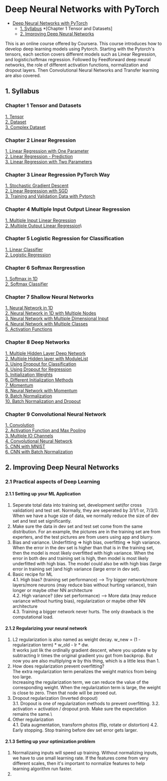 # Deep Neural Networks with PyTorch
<!-- GFM-TOC -->
* [Deep Neural Networks with PyTorch](#Deep-Neural-Networks-with-PyTorch)
    * [1. Syllabus](#1-Syllabus)
         *[Chapter 1 Tensor and Datasets]
    * [2. Improving Deep Neural Networks](#2-Improving-Deep-Neural-Networks)
<!-- GFM-TOC -->
This is an online course offered by Coursera. This course introduces how to develop deep learning models using Pytorch. 
Starting with the Pytorch's tensors, each section covers different models such as Linear Regression, and logistic/softmax regression.
Followed by Feedforward deep neural networks, the role of different activation functions, 
normalization and dropout layers. Then Convolutional Neural Networks and Transfer learning are also covered.

##  1. Syllabus
### Chapter 1 Tensor and Datasets
[1\. Tensor](https://github.com/yshiyi/Deep-Neural-Networks-with-PyTorch/blob/main/Chapter01_01Tensor.py
)\
[2\. Dataset](https://github.com/yshiyi/Deep-Neural-Networks-with-PyTorch/blob/main/Chapter01_02Dataset.py)\
[3\. Complex Dataset](https://github.com/yshiyi/Deep-Neural-Networks-with-PyTorch/blob/main/Chapter01_03Complex_Dataset.py)

### Chapter 2 Linear Regression
[1\. Linear Regression with One Parameter](https://github.com/yshiyi/Deep-Neural-Networks-with-PyTorch/blob/main/Chapter02_01LinearRegression_1P.py)\
[2\. Linear Regression - Prediction](https://github.com/yshiyi/Deep-Neural-Networks-with-PyTorch/blob/main/Chapter02_02LinearRegression.py)\
[3\. Linear Regression with Two Parameters](https://github.com/yshiyi/Deep-Neural-Networks-with-PyTorch/blob/main/Chapter02_03LinearRegression_2P.py)

### Chapter 3 Linear Regression PyTorch Way
[1\. Stochastic Gradient Descent](https://github.com/yshiyi/Deep-Neural-Networks-with-PyTorch/blob/main/Chapter03_01StochasticGradientDescent.py)\
[2\. Linear Regression with SGD](https://github.com/yshiyi/Deep-Neural-Networks-with-PyTorch/blob/main/Chapter03_02LR_SGD.py)\
[3\. Training and Validation Data with Pytorch](https://github.com/yshiyi/Deep-Neural-Networks-with-PyTorch/blob/main/Chapter03_03Validation.py)

### Chapter 4 Multiple Input Output Linear Regression
[1\. Multiple Input Linear Regression ](https://github.com/yshiyi/Deep-Neural-Networks-with-PyTorch/blob/main/Chapter04_01MultipleLR.py)\
[2\. Multiple Output Linear Regression](https://github.com/yshiyi/Deep-Neural-Networks-with-PyTorch/blob/main/Chapter04_02MultipleOutputLR.py)\

### Chapter 5 Logistic Regression for Classification
[1\. Linear Classifier](https://github.com/yshiyi/Deep-Neural-Networks-with-PyTorch/blob/main/Chapter05_01LinearClassifier.py)\
[2\. Logistic Regression](https://github.com/yshiyi/Deep-Neural-Networks-with-PyTorch/blob/main/Chapter05_02LogisticRegression.py)

### Chapter 6 Softmax Rergresstion
[1\. Softmax in 1D](https://github.com/yshiyi/Deep-Neural-Networks-with-PyTorch/blob/main/Chapter06_01Softmax1D.py)\
[2\. Softmax Classifier](https://github.com/yshiyi/Deep-Neural-Networks-with-PyTorch/blob/main/Chapter06_02SoftmaxClassifier.py)

### Chapter 7 Shallow Neural Networks
[1\. Neural Network in 1D](https://github.com/yshiyi/Deep-Neural-Networks-with-PyTorch/blob/main/Chapter07_01NN1D.py)\
[2\. Neural Network in 1D with Multiple Nodes](https://github.com/yshiyi/Deep-Neural-Networks-with-PyTorch/blob/main/Chapter07_02NN1D_MultiNode.py)\
[3\. Neural Network with Multiple Dimensional Input](https://github.com/yshiyi/Deep-Neural-Networks-with-PyTorch/blob/main/Chapter07_03NNMultiDim.py)\
[4\. Neural Network with Multiple Classes](https://github.com/yshiyi/Deep-Neural-Networks-with-PyTorch/blob/main/Chapter07_04NNMultiClass.py)\
[5\. Activation Functions](https://github.com/yshiyi/Deep-Neural-Networks-with-PyTorch/blob/main/Chapter07_05ActivationFunctions.py)

### Chapter 8 Deep Networks
[1\. Multiple Hidden Layer Deep Network](https://github.com/yshiyi/Deep-Neural-Networks-with-PyTorch/blob/main/Chapter08_01MultiLayer.py)\
[2\. Multiple Hidden layer with ModuleList](https://github.com/yshiyi/Deep-Neural-Networks-with-PyTorch/blob/main/Chapter08_02MultiLayer_ModuleList.py)\
[3\. Using Dropout for Classification](https://github.com/yshiyi/Deep-Neural-Networks-with-PyTorch/blob/main/Chapter08_03Dropout.py)\
[4\. Using Dropout for Regression](https://github.com/yshiyi/Deep-Neural-Networks-with-PyTorch/blob/main/Chapter08_04DropoutRegression.py)\
[5\. Initialization Weights](https://github.com/yshiyi/Deep-Neural-Networks-with-PyTorch/blob/main/Chapter08_05InitializationWeights.py)\
[6\. Different Initialization Methods](https://github.com/yshiyi/Deep-Neural-Networks-with-PyTorch/blob/main/Chapter08_06DifferentInitialization.py)\
[7\. Momentum](https://github.com/yshiyi/Deep-Neural-Networks-with-PyTorch/blob/main/Chapter08_07Momentum.py)\
[8\. Neural Network with Momentum](https://github.com/yshiyi/Deep-Neural-Networks-with-PyTorch/blob/main/Chapter08_08NNwithMomentum.py)\
[9\. Batch Normalization](https://github.com/yshiyi/Deep-Neural-Networks-with-PyTorch/blob/main/Chapter08_09BatchNormalization.py)\
[10\. Batch Normalization and Dropout](https://github.com/yshiyi/Deep-Neural-Networks-with-PyTorch/blob/main/Chapter08_10Batch%26Dropout.py)

### Chapter 9 Convolutional Neural Network
[1\. Convolution](https://github.com/yshiyi/Deep-Neural-Networks-with-PyTorch/blob/main/Chapter09_01Convolution.py)\
[2\. Activation Function and Max Pooling](https://github.com/yshiyi/Deep-Neural-Networks-with-PyTorch/blob/main/Chapter09_02ActFunc%26MaxPool.py)\
[3\. Multiple IO Channels](https://github.com/yshiyi/Deep-Neural-Networks-with-PyTorch/blob/main/Chapter09_03MultiIN%26MultiOUT.py)\
[4\. Convolutional Neural Network](https://github.com/yshiyi/Deep-Neural-Networks-with-PyTorch/blob/main/Chapter09_04CNN.py)\
[5\. CNN with MNIST](https://github.com/yshiyi/Deep-Neural-Networks-with-PyTorch/blob/main/Chapter09_05CNNwithMNIST.py)\
[6\. CNN with Batch Normalization](https://github.com/yshiyi/Deep-Neural-Networks-with-PyTorch/blob/main/Chapter09_06CNNwithBatchNormalization.py)


##  2. Improving Deep Neural Networks
### 2.1 Practical aspects of Deep Learning
####  2.1.1 Setting up your ML Application
1. Seperate total data into training set, development set(for cross validation) and test set. Normally, they are seperated by 3/1/1 or, 7/3/0. When we have a huge size of data, we normally reduce the size of dev set and test set significantly.
2. Make sure the data in dev set and test set come from the same distribution. For an example, the pictures are in the training set are from experters, and the test pictures are from users using app and blurry.
3. Bias and variance. Underfitting => high bias, overfitting => high variance.\
When the error in the dev set is higher than that is in the training set, then the model is most likely overfitted with high variance. When the error in both dev and training set is high, then model is most likely underfitted with high bias. The model could also be with high bias (large error in training set )and high variance (large error in dev set).
4. Basic recipe for ML\
   4.1. High bias? (training set performance)  -->  Try bigger network/more layers/more neurons (may reduce bias without hurting variance), train longer or maybe other NN architecture\
   4.2. High variance? (dev set performance)  -->  More data (may reduce variance without hurting bias), regularization or maybe other NN architecture\
   4.3. Training a bigger network never hurts. The only drawback is the computational load.

####  2.1.2 Regularizing your neural network
1. L2 regularization is also named as weight decay. w_new = (1 - regularization term) * w_old - lr * dw.\
   It works just lik the ordinally gradient descent, where you update w by subtracting lr times the original gradient you got from backprop. But now you are also multiplying w by this thing, which is a little less than 1.
2. How does regularization prevent overfitting?\
   The extra regularization term penalizes the weight matrics from being too large.\
   Increasing the regularization term, we can reduce the value of the corresponding weight. When the regularization term is large, the weight is close to zero. Then that node will be zeroed out.
3. Dropout regularization (Inverted dropout)\
   3.1. Dropout is one of regularization methods to prevent overfitting.
   3.2. activation = activation / dropout prob. Make sure the expectation remains the same.\
4. Other regularization\
   4.1. Data augmentation, transform photos (flip, rotate or distortion)
   4.2. Early stopping. Stop training before dev set error gets larger.
   

####  2.1.3 Setting up your optimization problem
1. Normalizaing inputs will speed up training. Without normalizing inputs, we have to use small learning rate. If the features come from very different scales, then it's important to normalize features to help learning algorithm run faster.
2. 



















